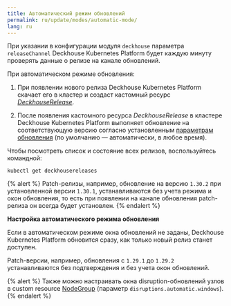 ```yaml
---
title: Автоматический режим обновлений
permalink: ru/update/modes/automatic-mode/
lang: ru
---
```


При указании в конфигурации модуля `deckhouse` параметра `releaseChannel` Deckhouse Kubernetes Platform будет каждую минуту проверять данные о релизе на канале обновлений.

При автоматическом режиме обновления:

1. При появлении нового релиза Deckhouse Kubernetes Platform скачает его в кластер и создаст кастомный ресурс [*DeckhouseRelease*](modules/002-deckhouse/cr.html#deckhouserelease).

2. После появления кастомного ресурса *DeckhouseRelease* в кластере Deckhouse Kubernetes Platform выполняет обновление на соответствующую версию согласно установленным [параметрам обновления](modules/002-deckhouse/configuration.html#parameters-update) (по умолчанию — автоматически, в любое время).

Чтобы посмотреть список и состояние всех релизов, воспользуйтесь командной:

```shell
kubectl get deckhousereleases
```

{% alert %}
Patch-релизы, например, обновление на версию `1.30.2` при установленной версии `1.30.1`, устанавливаются без учета режима и окон обновления, то есть при появлении на канале обновления patch-релиза он всегда будет установлен.
{% endalert %}

**Настройка автоматического режима обновления**

Если в автоматическом режиме окна обновлений не заданы, Deckhouse Kubernetes Platform обновится сразу, как только новый релиз станет доступен.

Patch-версии, например, обновления с `1.29.1` до `1.29.2` устанавливаются без подтверждения и без учета окон обновлений.

{% alert %}
Также можно настраивать окна disruption-обновлений узлов в custom resource [NodeGroup](../040-node-manager/cr.html#nodegroup) (параметр `disruptions.automatic.windows`).
{% endalert %}